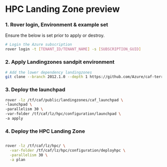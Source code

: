 # HPC Landing Zone preview

### 1. Rover login, Environment & example set
Ensure the below is set prior to apply or destroy.
```bash
# Login the Azure subscription
rover login -t [TENANT_ID/TENANT_NAME] -s [SUBSCRIPTION_GUID]
```

### 2. Apply Landingzones sandpit environment
```bash
# Add the lower dependency landingzones
git clone --branch 2012.1.0 --depth 1 https://github.com/Azure/caf-terraform-landingzones.git /tf/caf/public

```

### 3. Deploy the launchpad

```bash
rover -lz /tf/caf/public/landingzones/caf_launchpad \
-launchpad \
-parallelism 30 \
-var-folder /tf/caf/lz/hpc/configuration/launchpad \
-a apply
```

### 4. Deploy the HPC Landing Zone

```bash

rover -lz /tf/caf/lz/hpc/ \
  -var-folder /tf/caf/lz/hpc/configuration/deployhpc \
  -parallelism 30 \
  -a plan

```